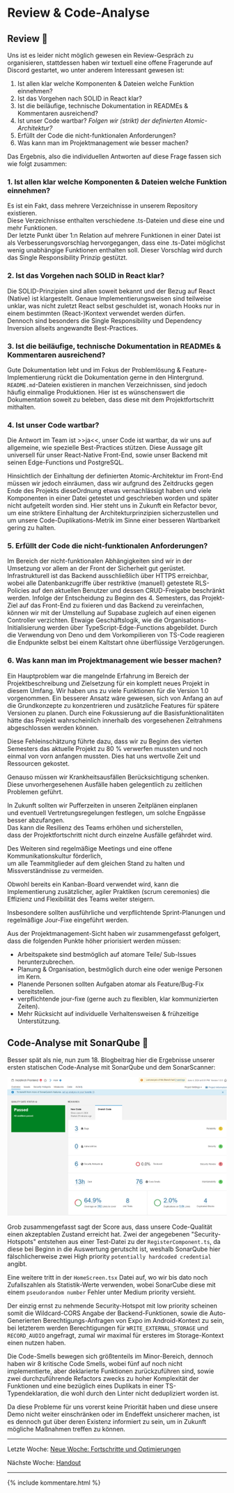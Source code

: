 # Review & Code-Analyse

## Review 👀

Uns ist es leider nicht möglich gewesen ein Review-Gespräch zu organisieren,
stattdessen haben wir textuell eine offene Fragerunde auf Discord gestartet,
wo unter anderem Interessant gewesen ist:

 1. Ist allen klar welche Komponenten & Dateien welche Funktion einnehmen?
 2. Ist das Vorgehen nach SOLID in React klar?
 3. Ist die beiläufige, technische Dokumentation in READMEs & Kommentaren ausreichend?
 4. Ist unser Code wartbar? *Folgen wir (strikt) der definierten Atomic-Architektur?*
 5. Erfüllt der Code die nicht-funktionalen Anforderungen?
 6. Was kann man im Projektmanagement wie besser machen?

Das Ergebnis, also die individuellen Antworten auf diese Frage fassen sich wie folgt zusammen:

###  1. Ist allen klar welche Komponenten & Dateien welche Funktion einnehmen?

Es ist ein Fakt, dass mehrere Verzeichnisse in unserem Repository existieren.  
Diese Verzeichnisse enthalten verschiedene .ts-Dateien und diese eine und mehr Funktionen.  
Der letzte Punkt über 1:n Relation auf mehrere Funktionen in einer Datei ist als Verbesserungsvorschlag hervorgegangen, dass eine .ts-Datei möglichst wenig unabhängige Funktionen enthalten soll. Dieser Vorschlag wird durch das Single Responsibility Prinzip gestützt.

###   2. Ist das Vorgehen nach SOLID in React klar?

Die SOLID-Prinzipien sind allen soweit bekannt und der Bezug auf React (Native)
ist klargestellt. Genaue Implementierungsweisen sind teilweise unklar, 
was nicht zuletzt React selbst geschuldet ist, 
wonach Hooks nur in einem bestimmten (React-)Kontext verwendet werden dürfen.  
Dennoch sind besonders die Single Responsibility und Dependency Inversion allseits angewandte Best-Practices.

###  3. Ist die beiläufige, technische Dokumentation in READMEs & Kommentaren ausreichend?

Gute Dokumentation lebt und im Fokus der Problemlösung & Feature-Implementierung rückt die Dokumentation gerne in den Hintergrund. `README.md`-Dateien existieren in manchen Verzeichnissen, sind jedoch häufig einmalige Produktionen. Hier ist es wünschenswert die Dokumentation soweit zu beleben, dass diese mit dem Projektfortschritt mithalten. 

### 4. Ist unser Code wartbar?

Die Antwort im Team ist >>ja<<, unser Code ist wartbar,
da wir uns auf allgemeine, wie spezielle Best-Practices stützen.
Diese Aussage gilt universell für unser React-Native Front-End, sowie unser Backend mit seinen Edge-Functions und PostgreSQL.

Hinsichtlich der Einhaltung der definierten Atomic-Architektur im Front-End müssen wir jedoch einräumen, dass wir aufgrund des Zeitdrucks gegen Ende des Projekts dieseOrdnung etwas vernachlässigt haben und viele Komponenten in einer Datei getestet und geschrieben worden und später nicht aufgeteilt worden sind. Hier steht uns in Zukunft ein Refactor bevor, um eine striktere Einhaltung der Architekturprinzipien sicherzustellen
und um unsere Code-Duplikations-Metrik im Sinne einer besseren Wartbarkeit gering zu halten.

###  5. Erfüllt der Code die nicht-funktionalen Anforderungen?

Im Bereich der nicht-funktionalen Abhängigkeiten sind wir in der Umsetzung vor allem an der Front der Sicherheit gut gerüstet. Infrastrukturell ist das Backend ausschließlich über HTTPS erreichbar, wobei alle Datenbankzugriffe über restriktive (manuell) getestete RLS-Policies auf den aktuellen Benutzer und dessen CRUD-Freigabe beschränkt werden.
Infolge der Entscheidung zu Beginn des 4. Semesters, das Projekt-Ziel auf das Front-End zu fixieren und das Backend zu vereinfachen, können wir mit der Umstellung auf Supabase zugleich auf einen eigenen Controller verzichten.
Etwaige Geschäftslogik, wie die Organisations-Initialisierung werden über TypeScript-Edge-Functions abgebildet. 
Durch die Verwendung von Deno und dem Vorkompilieren von TS-Code reagieren die Endpunkte selbst bei einem Kaltstart ohne überflüssige Verzögerungen.

###  6. Was kann man im Projektmanagement wie besser machen?

Ein Hauptproblem war die mangelnde Erfahrung im Bereich der Projektbeschreibung und Zielsetzung für ein komplett neues Projekt in diesem Umfang. Wir haben uns zu viele Funktionen für die Version 1.0 vorgenommen. Ein besserer Ansatz wäre gewesen, sich von Anfang an auf die Grundkonzepte zu konzentrieren und zusätzliche Features für spätere Versionen zu planen. Durch eine Fokussierung auf die Basisfunktionalitäten hätte das Projekt wahrscheinlich innerhalb des vorgesehenen Zeitrahmens abgeschlossen werden können.

Diese Fehleinschätzung führte dazu, dass wir zu Beginn des vierten Semesters das aktuelle Projekt zu 80 % verwerfen mussten und noch einmal von vorn anfangen mussten. Dies hat uns wertvolle Zeit und Ressourcen gekostet.

Genauso müssen wir Krankheitsausfällen Berücksichtigung schenken.  
Diese unvorhergesehenen Ausfälle haben gelegentlich zu zeitlichen Problemen geführt.  

In Zukunft sollten wir Pufferzeiten in unseren Zeitplänen einplanen  
und eventuell Vertretungsregelungen festlegen, um solche Engpässe besser abzufangen.  
Das kann die Resilienz des Teams erhöhen und sicherstellen,  
dass der Projektfortschritt nicht durch einzelne Ausfälle gefährdet wird. 
 
Des Weiteren sind regelmäßige Meetings und eine offene Kommunikationskultur förderlich,  
um alle Teammitglieder auf dem gleichen Stand zu halten und Missverständnisse zu vermeiden.   

Obwohl bereits ein Kanban-Board verwendet wird, kann die Implementierung zusätzlicher,  agiler Praktiken (scrum ceremonies) die Effizienz und Flexibilität des Teams weiter steigern.  

Insbesondere sollten ausführliche und verpflichtende Sprint-Planungen und regelmäßige Jour-Fixe eingeführt werden.

Aus der Projektmanagement-Sicht haben wir zusammengefasst gefolgert,  
dass die folgenden Punkte höher priorisiert werden müssen:
 - Arbeitspakete sind bestmöglich auf atomare Teile/ Sub-Issues herunterzubrechen.
 - Planung & Organisation, bestmöglich durch eine oder wenige Personen im Kern.
 - Planende Personen sollten Aufgaben atomar als Feature/Bug-Fix bereitstellen.
 - verpflichtende jour-fixe (gerne auch zu flexiblen, klar kommunizierten Zeiten).
 - Mehr Rücksicht auf individuelle Verhaltensweisen & frühzeitige Unterstützung.


## Code-Analyse mit SonarQube 🪼

Besser spät als nie, nun zum 18. Blogbeitrag hier die Ergebnisse unserer ersten statischen Code-Analyse mit SonarQube
und dem SonarScanner:

![SonarQube-Score](../images/sonarqube_040624.png)


Grob zusammengefasst sagt der Score aus,
dass unsere Code-Qualität einen akzeptablen Zustand erreicht hat.
Zwei der angegebenen "Security-Hotspots" entstehen aus einer Test-Datei zu der `RegisterComponent.ts`,
da diese bei Beginn in die Auswertung gerutscht ist, weshalb SonarQube hier fälschlicherweise zwei High priority `potentially hardcoded credential` angibt.

Eine weitere tritt in der `HomeScreen.tsx` Datei auf, wo wir bis dato
noch Zufallszahlen als Statistik-Werte verwenden,
wobei SonarCube diese mit einem `pseudorandom number` Fehler unter Medium priority versieht.

Der einzig ernst zu nehmende Security-Hotspot mit low priority scheinen somit
die Wildcard-CORS Angabe der Backend-Funktionen, sowie die Auto-Generierten Berechtigungs-Anfragen von Expo im Android-Kontext zu sein,
bei letzterem werden Berechtigungen für `WRITE_EXTERNAL_STORAGE` und `RECORD_AUDIO` angefragt,
zumal wir maximal für ersteres im Storage-Kontext einen nutzen haben.

Die Code-Smells bewegen sich größtenteils im Minor-Bereich,
dennoch haben wir 8 kritische Code Smells, wobei fünf auf noch nicht implementierte,
aber deklarierte Funktionen zurückzuführen sind,
sowie zwei durchzuführende Refactors zwecks zu hoher Komplexität der Funktionen
und eine bezüglich eines Duplikats in einer TS-Typendeklaration,
die wohl durch den Linter nicht dedupliziert worden ist.

Da diese Probleme für uns vorerst keine Priorität haben und diese unsere Demo nicht weiter einschränken oder im Endeffekt unsicherer machen, ist es dennoch gut über deren Existenz informiert zu sein,
um in Zukunft mögliche Maßnahmen treffen zu können.


---

Letzte Woche: [Neue Woche: Fortschritte und Optimierungen](17-CI-CD-Pipeline.md)

Nächste Woche: [Handout](19_Handout.md)

---

{% include kommentare.html %}
